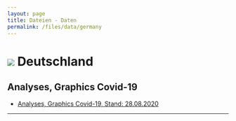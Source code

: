 ```yaml
---
layout: page
title: Dateien - Daten
permalink: /files/data/germany
---
```


# <img src="{{site.baseurl}}/assets/img/flaggen/de.png"> Deutschland

##  Analyses, Graphics Covid-19
* <a href="{{site.baseurl}}/assets/files/Berlin invites Europe - Data, Analyses 02-09-2020.pdf">Analyses, Graphics Covid-19, Stand: 28.08.2020</a>

---


